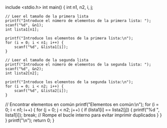 include <stdio.h>
int main() {
    int n1, n2, i, j;

    // Leer el tamaño de la primera lista
    printf("Introduce el número de elementos de la primera lista: ");
    scanf("%d", &n1);
    int lista1[n1];
    
    printf("Introduce los elementos de la primera lista:\n");
    for (i = 0; i < n1; i++) {
        scanf("%d", &lista1[i]);
    }

    // Leer el tamaño de la segunda lista
    printf("Introduce el número de elementos de la segunda lista: ");
    scanf("%d", &n2);
    int lista2[n2];

    printf("Introduce los elementos de la segunda lista:\n");
    for (i = 0; i < n2; i++) {
        scanf("%d", &lista2[i]);
    }

// Encontrar elementos en común
printf("Elementos en común:\n");
for (i = 0; i < n1; i++) {
for (j = 0; j < n2; j++) {
if (lista1[i] == lista2[j]) {
printf("%d ", lista1[i]);
break;  // Rompe el bucle interno para evitar imprimir duplicados
            }
        }
    }
    printf("\n");
    return 0;
}